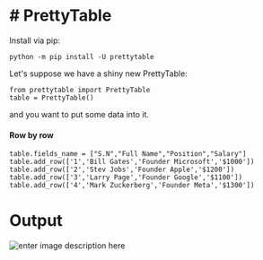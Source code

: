 # # PrettyTable 
Install via pip:

    python -m pip install -U prettytable
Let's suppose we have a shiny new PrettyTable:

    from prettytable import PrettyTable
    table = PrettyTable()
and you want to put some data into it.
#### Row by row

    table.fields_name = ["S.N","Full Name","Position","Salary"]
    table.add_row(['1','Bill Gates','Founder Microsoft','$1000'])
    table.add_row(['2','Stev Jobs','Founder Apple','$1200'])
    table.add_row(['3','Larry Page','Founder Google','$1100'])
    table.add_row(['4','Mark Zuckerberg','Founder Meta','$1300'])
# Output
![enter image description here](https://i.imgur.com/ZAbD5GW.png)